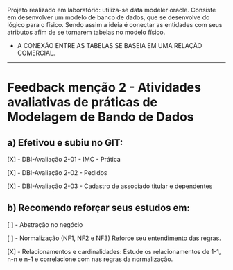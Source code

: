 Projeto realizado em laboratório: utiliza-se data modeler oracle.
Consiste em desenvolver um modelo de banco de dados, que se desenvolve do lógico para o físico. Sendo assim a ideia é conectar as entidades com seus atributos afim de se tornarem tabelas no modelo físico.
* A CONEXÃO ENTRE AS TABELAS SE BASEIA EM UMA RELAÇÃO COMERCIAL.

---

# Feedback menção 2 - Atividades avaliativas de práticas de Modelagem de Bando de Dados
## a) Efetivou e subiu no GIT:

 [X] - DBI-Avaliação 2-01 - IMC - Prática
 
 [X] - DBI-Avaliação 2-02 - Pedidos
 
 [X] - DBI-Avaliação 2-03 - Cadastro de associado titular e dependentes
 

## b) Recomendo reforçar seus estudos em:

 [ ] - Abstração no negócio
 
 [ ] - Normalização (NF1, NF2 e NF3) Reforce seu entendimento das regras.
 
 [X] - Relacionamentos e cardinalidades: Estude os relacionamentos de 1-1, n-n e n-1 e correlacione com nas regras da normalização.
